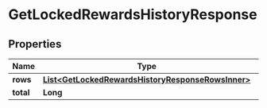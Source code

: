 

# GetLockedRewardsHistoryResponse


## Properties

| Name | Type | Description | Notes |
|------------ | ------------- | ------------- | -------------|
|**rows** | [**List&lt;GetLockedRewardsHistoryResponseRowsInner&gt;**](GetLockedRewardsHistoryResponseRowsInner.md) |  |  [optional] |
|**total** | **Long** |  |  [optional] |



